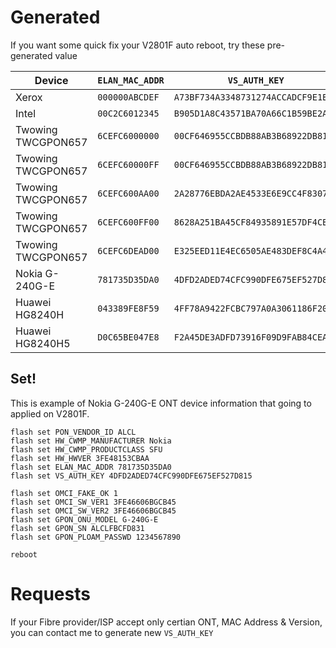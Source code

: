 # Generated
If you want some quick fix your V2801F auto reboot, try these pre-generated value

| Device             | `ELAN_MAC_ADDR` | `VS_AUTH_KEY`                      | `HW_HWVER`     |
|--------------------|-----------------|------------------------------------|----------------|
| Xerox              | `000000ABCDEF`  | `A73BF734A3348731274ACCADCF9E1E2A` | `RTL960x`      |
| Intel              | `00C2C6012345`  | `B905D1A8C43571BA70A66C1B59BE2A86` | `RTL960x`      |
| Twowing TWCGPON657 | `6CEFC6000000`  | `00CF646955CCBDB88AB3B68922DB810F` | `RTL960x`      |
| Twowing TWCGPON657 | `6CEFC60000FF`  | `00CF646955CCBDB88AB3B68922DB810F` | `RTL960x`      |
| Twowing TWCGPON657 | `6CEFC600AA00`  | `2A28776EBDA2AE4533E6E9CC4F8307E9` | `RTL960x`      |
| Twowing TWCGPON657 | `6CEFC600FF00`  | `8628A251BA45CF84935891E57DF4CE87` | `RTL960x`      |
| Twowing TWCGPON657 | `6CEFC6DEAD00`  | `E325EED11E4EC6505AE483DEF8C4A432` | `RTL960x`      |
| Nokia G-240G-E     | `781735D35DA0`  | `4DFD2ADED74CFC990DFE675EF527D815` | `3FE48153CBAA` |
| Huawei HG8240H     | `043389FE8F59`  | `4FF78A9422FCBC797A0A3061186F20B7` | `BF9.A`        |
| Huawei HG8240H5    | `D0C65BE047E8`  | `F2A45DE3ADFD73916F09D9FAB84CEAE0` | `168D.A`       |

## Set!
This is example of Nokia G-240G-E ONT device information that going to applied on V2801F.

```
flash set PON_VENDOR_ID ALCL
flash set HW_CWMP_MANUFACTURER Nokia
flash set HW_CWMP_PRODUCTCLASS SFU
flash set HW_HWVER 3FE48153CBAA
flash set ELAN_MAC_ADDR 781735D35DA0
flash set VS_AUTH_KEY 4DFD2ADED74CFC990DFE675EF527D815

flash set OMCI_FAKE_OK 1
flash set OMCI_SW_VER1 3FE46606BGCB45
flash set OMCI_SW_VER2 3FE46606BGCB45
flash set GPON_ONU_MODEL G-240G-E
flash set GPON_SN ALCLFBCFD831
flash set GPON_PLOAM_PASSWD 1234567890

reboot
```

# Requests
If your Fibre provider/ISP accept only certian ONT, MAC Address & Version, you can contact me to generate new `VS_AUTH_KEY`
